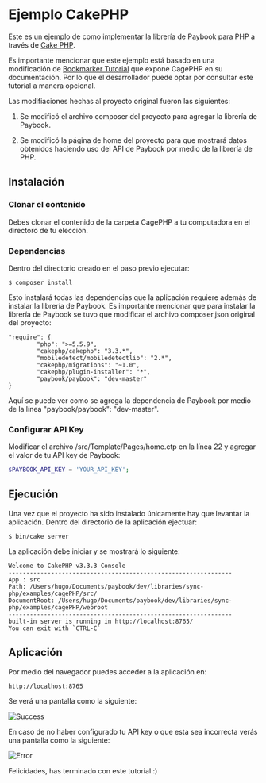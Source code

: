 # Ejemplo CakePHP 

Este es un ejemplo de como implementar la librería de Paybook para PHP a través de [Cake PHP](http://book.cakephp.org/3.0/en/intro.html).

Es importante mencionar que este ejemplo está basado en una modificación de [Bookmarker Tutorial](http://book.cakephp.org/3.0/en/tutorials-and-examples/bookmarks/intro.html) que expone CagePHP en su documentación. Por lo que el desarrollador puede optar por consultar este tutorial a manera opcional. 

Las modifiaciones hechas al proyecto original fueron las siguientes:

1. Se modificó el archivo composer del proyecto para agregar la librería de Paybook.

2. Se modificó la página de home del proyecto para que mostrará datos obtenidos haciendo uso del API de Paybook por medio de la librería de PHP.


## Instalación

### Clonar el contenido

Debes clonar el contenido de la carpeta CagePHP a tu computadora en el directoro de tu elección.

### Dependencias

Dentro del directorio creado en el paso previo ejecutar:

```
$ composer install
```

Esto instalará todas las dependencias que la aplicación requiere además de instalar la librería de Paybook. Es importante mencionar que para instalar la librería de Paybook se tuvo que modificar el archivo composer.json original del proyecto:

```
"require": {
        "php": ">=5.5.9",
        "cakephp/cakephp": "3.3.*",
        "mobiledetect/mobiledetectlib": "2.*",
        "cakephp/migrations": "~1.0",
        "cakephp/plugin-installer": "*",
        "paybook/paybook": "dev-master"
}
```

Aquí se puede ver como se agrega la dependencia de Paybook por medio de la línea "paybook/paybook": "dev-master".

### Configurar API Key

Modificar el archivo /src/Template/Pages/home.ctp en la línea 22 y agregar el valor de tu API key de Paybook:

```php
$PAYBOOK_API_KEY = 'YOUR_API_KEY';
```

## Ejecución

Una vez que el proyecto ha sido instalado únicamente hay que levantar la aplicación. Dentro del directorio de la aplicación ejectuar:

```
$ bin/cake server
```

La aplicación debe iniciar y se mostrará lo siguiente:

```
Welcome to CakePHP v3.3.3 Console
---------------------------------------------------------------
App : src
Path: /Users/hugo/Documents/paybook/dev/libraries/sync-php/examples/cagePHP/src/
DocumentRoot: /Users/hugo/Documents/paybook/dev/libraries/sync-php/examples/cagePHP/webroot
---------------------------------------------------------------
built-in server is running in http://localhost:8765/
You can exit with `CTRL-C`
```

## Aplicación

Por medio del navegador puedes acceder a la aplicación en:

```
http://localhost:8765
```

Se verá una pantalla como la siguiente:

![Success](https://github.com/Paybook/sync-php/blob/master/examples/cagePHP/success.png)

En caso de no haber configurado tu API key o que esta sea incorrecta verás una pantalla como la siguiente:

![Error](https://github.com/Paybook/sync-php/blob/master/examples/cagePHP/unauthorized.png)

Felicidades, has terminado con este tutorial :)













